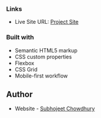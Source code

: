 ### Links

- Live Site URL: [Project Site](https://advise-generator.netlify.app/)

### Built with

- Semantic HTML5 markup
- CSS custom properties
- Flexbox
- CSS Grid
- Mobile-first workflow

## Author

- Website - [Subhojeet Chowdhury](https://atomicprogrammers.me)
